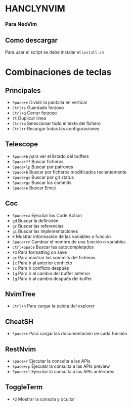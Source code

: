 # HANCLYNVIM

### Para NeoVim

## Como descargar

Para usar el script se debe instalar el `install.sh`

# Combinaciones de teclas

## Principales

- `Space+v` Dividir la pantalla en vertical
- `Ctrl+s` Guardado forzoso
- `Ctrl+q` Cerrar forzoso
- `tt` Duplicar linea
- `Ctrl+a` Seleccionar todo el texto del fichero
- `Ctrl+r` Recargar todas las configuraciones

## Telescope

- `Space+b` para ver el listado del buffers
- `Space+ff` Buscar ficheros
- `Space+lp` Buscar por patrones
- `Space+h` Buscar por ficheros modificados recientemente
- `Space+gs` Buscar por git status
- `Space+gc` Buscar los commits
- `Space+e` Buscar Emoji

## Coc

- `Space+ca` Ejecutar los Code Action
- `gd` Buscar la definición
- `gr` Buscar las referencias
- `gi` Buscar las implementaciones
- `K` Mostrar información de las variables o función
- `Space+rn` Cambiar el nombre de una función o variables
- `Ctrl+Space` Buscar las autocompletados
- `F3` Para formatting on save
- `gc` Para mostrar los commits del ficheros
- `[c` Para ir al anterior conflicto 
- `]c` Para ir conflicto después
- `[g` Para ir al cambio del buffer anterior
- `]g` Para ir al cambio después del buffer


## NvimTree

- `Ctrl+n` Para cargar la paleta del explorer

## CheatSH

- `Space+c` Para cargar las documentación de cada función

## RestNvim

- `Space+r` Ejecutar la consulta a las APIs
- `Space+rp` Ejecutar la consulta a las APIs preview
- `Space+rl` Ejecutar la consulta a las APIs anteriores

## ToggleTerm

- `F2` Mostrar la consola y ocultar
